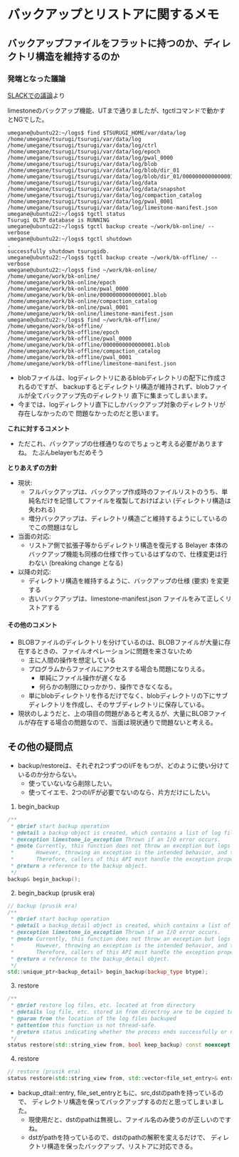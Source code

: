 # バックアップとリストアに関するメモ

## バックアップファイルをフラットに持つのか、ディレクトリ構造を維持するのか

### 発端となった議論 

[SLACKでの議論](https://nautilus-rd.slack.com/archives/GB4QT920L/p1740620186533359)より

limestoneのバックアップ機能、UTまで通りましたが、tgctlコマンドで動かすとNGでした。
```
umegane@ubuntu22:~/logs$ find $TSURUGI_HOME/var/data/log
/home/umegane/tsurugi/tsurugi/var/data/log
/home/umegane/tsurugi/tsurugi/var/data/log/ctrl
/home/umegane/tsurugi/tsurugi/var/data/log/epoch
/home/umegane/tsurugi/tsurugi/var/data/log/pwal_0000
/home/umegane/tsurugi/tsurugi/var/data/log/blob
/home/umegane/tsurugi/tsurugi/var/data/log/blob/dir_01
/home/umegane/tsurugi/tsurugi/var/data/log/blob/dir_01/0000000000000001.blob
/home/umegane/tsurugi/tsurugi/var/data/log/data
/home/umegane/tsurugi/tsurugi/var/data/log/data/snapshot
/home/umegane/tsurugi/tsurugi/var/data/log/compaction_catalog
/home/umegane/tsurugi/tsurugi/var/data/log/pwal_0001
/home/umegane/tsurugi/tsurugi/var/data/log/limestone-manifest.json
umegane@ubuntu22:~/logs$ tgctl status
Tsurugi OLTP database is RUNNING
umegane@ubuntu22:~/logs$ tgctl backup create ~/work/bk-online/ --verbose
umegane@ubuntu22:~/logs$ tgctl shutdown
.
successfully shutdown tsurugidb.
umegane@ubuntu22:~/logs$ tgctl backup create ~/work/bk-offline/ --verbose
umegane@ubuntu22:~/logs$ find ~/work/bk-online/
/home/umegane/work/bk-online/
/home/umegane/work/bk-online/epoch
/home/umegane/work/bk-online/pwal_0000
/home/umegane/work/bk-online/0000000000000001.blob
/home/umegane/work/bk-online/compaction_catalog
/home/umegane/work/bk-online/pwal_0001
/home/umegane/work/bk-online/limestone-manifest.json
umegane@ubuntu22:~/logs$ find ~/work/bk-offline/
/home/umegane/work/bk-offline/
/home/umegane/work/bk-offline/epoch
/home/umegane/work/bk-offline/pwal_0000
/home/umegane/work/bk-offline/0000000000000001.blob
/home/umegane/work/bk-offline/compaction_catalog
/home/umegane/work/bk-offline/pwal_0001
/home/umegane/work/bk-offline/limestone-manifest.json
```
* blobファイルは、logディレクトリにあるblobディレクトリの配下に作成されるのですが、
backupするとディレクトリ構造が維持されず、blobファイルが全てバックアップ先のディレクトリ
直下に集まってしまいます。
* 今までは、logディレクトリ直下にしかバックアップ対象のディレクトリが存在しなかったので
問題なかったのだと思います。

**これに対するコメント**

* ただこれ、バックアップの仕様通りなのでちょっと考える必要がありますね。
たぶんbelayerもだめそう

**とりあえずの方針**

* 現状:
  * フルバックアップは、バックアップ作成時のファイルリストのうち、単純名だけを記憶してファイルを複製しておけばよい (ディレクトリ構造は失われる)
  * 増分バックアップは、ディレクトリ構造ごと維持するようにしているのでこの問題はなし
* 当面の対応:
  * リストア側で拡張子等からディレクトリ構造を復元する
Belayer 本体のバックアップ機能も同様の仕様で作っているはずなので、仕様変更は行わない (breaking change となる)
* 以降の対応:
  * ディレクトリ構造を維持するように、バックアップの仕様 (要求) を変更する
  * 古いバックアップは、limestone-manifest.json ファイルをみて正しくリストアする

#### その他のコメント

* BLOBファイルのディレクトリを分けているのは、BLOBファイルが大量に存在するときの、ファイルオペレーションに問題を来さないため
  * 主に人間の操作を想定している
  * プログラムからファイルにアクセスする場合も問題になりえる。
    * 単純にファイル操作が遅くなる
    * 何らかの制限にひっかかり、操作できなくなる。
  * 単にblobディレクトリを作るだけでなく、blobディレクトリの下にサブディレクトリを作成し、そのサブディレクトリに保存している。
* 現状のしようだと、上の項目の問題があると考えるが、大量にBLOBファイルが存在する場合の問題なので、当面は現状通りで問題ないと考える。

## その他の疑問点

* backup/restoreは、それぞれ2つずつのI/Fをもつが、どのように使い分けているのか分からない。
  * 使っていないなら削除したい。
  * 使ってイエモ、2つのI/Fが必要でないのなら、片方だけにしたい。

1. begin_backup
```cpp
/**
 * @brief start backup operation
 * @detail a backup object is created, which contains a list of log files.
 * @exception limestone_io_exception Thrown if an I/O error occurs.
 * @note Currently, this function does not throw an exception but logs the error and aborts the process.
 *       However, throwing an exception is the intended behavior, and this will be restored in future versions.
 *       Therefore, callers of this API must handle the exception properly as per the original design.
 * @return a reference to the backup object.
 */
backup& begin_backup();
```

2. begin_backup (prusik era)
```cpp
// backup (prusik era)
/**
 * @brief start backup operation
 * @detail a backup_detail object is created, which contains a list of log entry.
 * @exception limestone_io_exception Thrown if an I/O error occurs.
 * @note Currently, this function does not throw an exception but logs the error and aborts the process.
 *       However, throwing an exception is the intended behavior, and this will be restored in future versions.
 *       Therefore, callers of this API must handle the exception properly as per the original design.
 * @return a reference to the backup_detail object.
 */
std::unique_ptr<backup_detail> begin_backup(backup_type btype);
```    

3. restore
```cpp
/**
 * @brief restore log files, etc. located at from directory
 * @details log file, etc. stored in from directroy are to be copied to log directory.
 * @param from the location of the log files backuped
 * @attention this function is not thread-safe.
 * @return status indicating whether the process ends successfully or not
 */
status restore(std::string_view from, bool keep_backup) const noexcept;
```

4. restore
```cpp
// restore (prusik era)
status restore(std::string_view from, std::vector<file_set_entry>& entries) noexcept;
```

* backup_dtail::entry, file_set_entryともに、src,dstのpathを持っているので、
  ディレクトリ構造を保ってバックアップするのだと思ってしまいました。
  * 現使用だと、dstのpathは無視し、ファイル名のみ使うのが正しいのですね。
  * dstがpathを持っているので、dstのpathの解釈を変えるだけで、
    ディレクトリ構造を保ったバックアップ、リストアに対応できる。